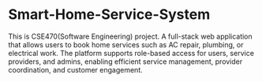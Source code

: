# Smart-Home-Service-System
This is CSE470(Software Engineering) project. A full-stack web application that allows users to book home services such as AC repair, plumbing, or electrical work. The platform supports role-based access for users, service providers, and admins, enabling efficient service management, provider coordination, and customer engagement.

